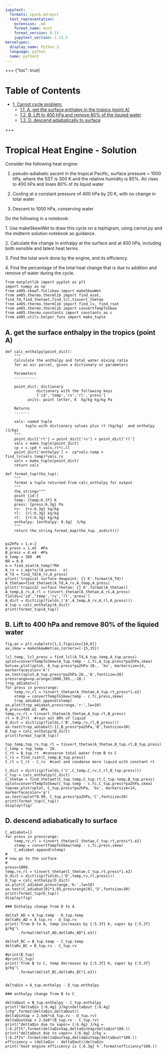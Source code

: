 ```yaml
---
jupytext:
  formats: ipynb,md:myst
  text_representation:
    extension: .md
    format_name: myst
    format_version: 0.13
    jupytext_version: 1.13.5
kernelspec:
  display_name: Python 3
  language: python
  name: python3
---
```


+++ {"toc": true}

<h1>Table of Contents<span class="tocSkip"></span></h1>
<div class="toc" style="margin-top: 1em;"><ul class="toc-item"><li><span><a href="#Carnot-cycle-problem:" data-toc-modified-id="Carnot-cycle-problem:-1"><span class="toc-item-num">1&nbsp;&nbsp;</span>Carnot cycle problem:</a></span><ul class="toc-item"><li><span><a href="#A.-get-the-surface-enthalpy-in-the-tropics-(point-A)" data-toc-modified-id="A.-get-the-surface-enthalpy-in-the-tropics-(point-A)-1.1"><span class="toc-item-num">1.1&nbsp;&nbsp;</span>A. get the surface enthalpy in the tropics (point A)</a></span></li><li><span><a href="#B.-Lift-to-400-hPa-and-remove-80%-of-the-liquied-water" data-toc-modified-id="B.-Lift-to-400-hPa-and-remove-80%-of-the-liquied-water-1.2"><span class="toc-item-num">1.2&nbsp;&nbsp;</span>B. Lift to 400 hPa and remove 80% of the liquied water</a></span></li><li><span><a href="#D.-descend-adiabatically-to-surface" data-toc-modified-id="D.-descend-adiabatically-to-surface-1.3"><span class="toc-item-num">1.3&nbsp;&nbsp;</span>D. descend adiabatically to surface</a></span></li></ul></li></ul></div>

+++

# Tropical Heat Engine - Solution

  Consider the following heat engine:

  1.  pseudo-adiabatic ascent in the tropical Pacific, surface pressure = 1000 hPa, where the SST is 300 K and
      the relative humidity is 80%.  Air rises to 400 hPa and loses 80% of its liquid water

  2.  Cooling at a constant pressure of 400 hPa by 20 K, with no change in total water

  3.  Descent to 1000 hPa, conserving water

  Do the following in a notebook:

  1\. Use makeSkewWet to  draw this cycle on a tephigram, using carnot.py and the midterm solution notebook as guidance.

  2\. Calculate the change in enthalpy at the surface and at 400 hPa, including both sensible and latent heat terms.

  3\. Find the total work done by the engine, and its efficiency.

  4\. Find the percentage of the total heat change that is due to addition and remove of water
     during the cycle.

```{code-cell} ipython3
from matplotlib import pyplot as plt
import numpy as np
from a405.skewT.fullskew import makeSkewWet
from a405.thermo.thermlib import find_esat, find_Td,find_thetaet,find_lcl,tinvert_thetae
from a405.thermo.thermlib import find_lv, find_rsat
from a405.thermo.thermlib import convertTempToSkew
from a405.thermo.constants import constants as c
from a405.utils.helper_funs import make_tuple
```

## A. get the surface enthalpy in the tropics (point A)

```{code-cell} ipython3
def calc_enthalpy(point_dict):
    """
    Calculate the enthalpy and total water mixing ratio
    for an air parcel, given a dictionary or parameters

    Parameters
    ----------
    
    point_dict: dictionary
              dictionary with the following keys
              ['id','temp','rv','rl','press']
          units: point letter, K  kg/kg kg/kg Pa 
    
    Returns
    -------
    
    vals: named tuple
         tuple with dictionary values plus rt (kg/kg)  and enthalpy (J/kg)
    """
    point_dict['rt'] = point_dict['rv'] + point_dict['rl']
    vals = make_tuple(point_dict)
    cp = c.cpd + vals.rt*c.cl
    point_dict['enthalpy'] =  cp*vals.temp + find_lv(vals.temp)*vals.rv
    vals = make_tuple(point_dict)
    return vals

def format_tup(the_tup):
    """
    format a tuple returned from calc_enthalpy for output
    """
    the_string="""
    point {id:}
    temp: {temp:6.3f} K
    press: {press:6.3g} Pa
    rv:  {rv:6.3g} kg/kg
    rl:  {rl:6.3g} kg/kg
    rt:  {rt:6.3g} kg/kg
    enthalpy: {enthalpy: 8.3g}  J/kg
    """
    return the_string.format_map(the_tup._asdict())
    
   
pa2hPa = 1.e-2
A_press = 1.e5  #Pa
B_press = 4.e4  #Pa
A_temp = 300  #K
RH = 0.8
e = find_esat(A_temp)*RH
A_rv = c.eps*e/(A_press - e)
A_Td = find_Td(A_rv,A_press)
print('tropical surface dewpoint: {} K'.format(A_Td))
A_thetae=find_thetaet(A_Td,A_rv,A_temp,A_press)
print('tropical surface thetae: {} K'.format(A_thetae))
A_temp,A_rv,A_rl = tinvert_thetae(A_thetae,A_rv,A_press)
fields=['id','temp','rv','rl','press']
A_dict = dict(zip(fields,('A',A_temp,A_rv,A_rl,A_press)))
A_tup = calc_enthalpy(A_dict)
print(format_tup(A_tup))
```

## B. Lift to 400 hPa and remove 80% of the liquied water

```{code-cell} ipython3
fig,ax = plt.subplots(1,1,figsize=[10,8])
ax,skew = makeSkewWet(ax,corners=[-15,35])

lcl_temp, lcl_press = find_lcl(A_Td,A_tup.temp,A_tup.press)
xplot=convertTempToSkew(A_tup.temp - c.Tc,A_tup.press*pa2hPa,skew)
bot=ax.plot(xplot, A_tup.press*pa2hPa-10., 'ko', markersize=14, markerfacecolor='k')
ax.text(xplot,A_tup.press*pa2hPa-20.,'A',fontsize=30)
pressrange=np.arange(1000,395.,-10.)
trop_adiabat=[]
for press in pressrange:
    temp,rv,rl = tinvert_thetae(A_thetae,A_tup.rt,press*1.e2)
    xtemp = convertTempToSkew(temp - c.Tc,press,skew)
    trop_adiabat.append(xtemp)
ax.plot(trop_adiabat,pressrange,'r-',lw=10)
B_press=400.e2  #Pa
temp,rv,rl = tinvert_thetae(A_thetae,A_tup.rt,B_press)
rl = 0.2*rl  #rain out 80% of liquid
B_dict = dict(zip(fields,('B',temp,rv,rl,B_press)))
ax.text(trop_adiabat[-1],B_press*pa2hPa,'B',fontsize=30)
B_tup = calc_enthalpy(B_dict)
print(format_tup(B_tup))
```

```{code-cell} ipython3
top_temp,top_rv,top_rl = tinvert_thetae(A_thetae,B_tup.rt,B_tup.press)
C_temp = top_temp - 20.
C_rt = B_tup.rt  #conserve total water from B to C
C_rv = find_rsat(C_temp,B_tup.press) 
C_rl = C_rt - C_rv  #cool and condense more liquid with constant rt

C_dict = dict(zip(fields,('C',C_temp,C_rv,C_rl,B_tup.press)))
C_tup = calc_enthalpy(C_dict)
C_thetae = find_thetaet(C_tup.temp,C_tup.rt,C_tup.temp,B_tup.press)
xplot=convertTempToSkew(C_tup.temp - c.Tc,C_tup.press*pa2hPa,skew)
top=ax.plot(xplot, C_tup.press*pa2hPa, 'ko', markersize=14, markerfacecolor='g')
ax.text(xplot*0.99, C_tup.press*pa2hPa,'C',fontsize=30)
print(format_tup(C_tup))
display(fig)
```

## D. descend adiabatically to surface

```{code-cell} ipython3
C_adiabat=[]
for press in pressrange:
    temp,rv,rl = tinvert_thetae(C_thetae,C_tup.rt,press*1.e2)
    xtemp = convertTempToSkew(temp - c.Tc,press,skew)
    C_adiabat.append(xtemp)
#
# now go to the surface
#
press=1000.
temp,rv,rl = tinvert_thetae(C_thetae,C_tup.rt,press*1.e2)
D_dict = dict(zip(fields,('D',temp,rv,rl,press)))
D_tup = calc_enthalpy(D_dict)
ax.plot(C_adiabat,pressrange,'b-',lw=10)
ax.text(C_adiabat[0]*1.03,pressrange[0],'D',fontsize=30)
print(format_tup(D_tup))
display(fig)
```

```{code-cell} ipython3
### Enthalpy change from D to A

deltaT_AD = A_tup.temp - D_tup.temp
deltaRv_AD = A_tup.rv - D_tup.rv
print('from D to A, temp increases by {:5.3f} K, vapor by {:5.3f} g/kg'\
      .format(deltaT_AD,deltaRv_AD*1.e3))

deltaT_BC = B_tup.temp - C_tup.temp
deltaRv_BC = B_tup.rv - C_tup.rv

#print(B_tup)
#print(C_tup)
print('from B to C, temp decreases by {:5.3f} K, vapor by {:5.3f} g/kg'\
      .format(deltaT_BC,deltaRv_BC*1.e3))


deltaQin = A_tup.enthalpy - D_tup.enthalpy

### enthalpy change from B to C

deltaQout = B_tup.enthalpy - C_tup.enthalpy
print("deltaQin {:6.4g} J/kg\ndeltaQout {:6.4g}  J/kg".format(deltaQin,deltaQout))
deltaQinVap = 2.5e6*(A_tup.rv - D_tup.rv)
deltaQoutVap = 2.5e6*(B_tup.rv - C_tup.rv)
print("deltaQin due to vapor= {:6.4g} J/kg = {:6.2f}%".format(deltaQinVap,deltaQinVap/deltaQin*100.))
print("deltaQout due to vapor= {:6.4g} J/kg = {:6.2f}%".format(deltaQoutVap,deltaQoutVap/deltaQout*100.))
efficiency = (deltaQin - deltaQout)/deltaQin
print('heat engine efficiency is {:6.3g} %'.format(efficiency*100.))
```

```{code-cell} ipython3

```
